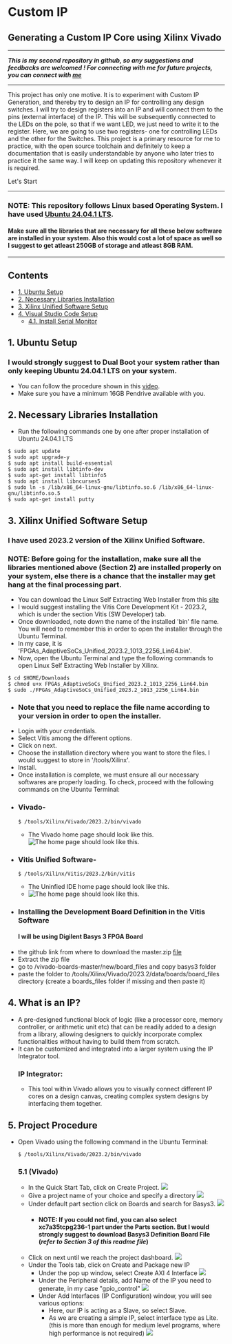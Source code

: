 # Custom IP
## Generating a Custom IP Core using Xilinx Vivado
---

___This is my second repository in github, so any suggestions and feedbacks are welcomed ! 
For connecting with me for future projects, you can connect with [me](https://www.linkedin.com/in/aswinsilicon/)___


---
This project has only one motive. It is to experiment with Custom IP Generation, and thereby try to design an IP for controlling any design switches. I will try to design registers into an IP and will connect them to the pins (external interface) of the IP. This will be subsequently connected to the LEDs on the pole, so that if we want LED, we just need to write it to the register. Here, we are going to use two registers- one for controlling LEDs and the other for the Switches. This project is a primary resource for me to practice, with the open source toolchain and definitely to keep a documentation that is easily understandable by anyone who later tries to practice it the same way. I will keep on updating this repository whenever it is required.

Let's Start

---

### NOTE: This repository follows Linux based Operating System. I have used [Ubuntu 24.04.1 LTS](https://ubuntu.com/download/desktop).
#### Make sure all the libraries that are necessary for all these below software are installed in your system. Also this would cost a lot of space as well so I suggest to get atleast 250GB of storage and atleast 8GB RAM.
---

## Contents
- [1. Ubuntu Setup](#1-Ubuntu-Setup)
- [2. Necessary Libraries Installation](#2-Necessary-Libraries-Installation)
- [3. Xilinx Unified Software Setup](#3-Xilinx-Unified-Software-Setup)
- [4. Visual Studio Code Setup](#4-Visual-Studio-Code-Setup)
  - [4.1. Install Serial Monitor](#41-Install-Serial-Monitor)
 
## 1. Ubuntu Setup
### I would strongly suggest to Dual Boot your system rather than only keeping Ubuntu 24.04.1 LTS on your system.
  - You can follow the procedure shown in this [video](https://www.youtube.com/watch?v=XjQGGLa_Dic).
  - Make sure you have a minimum 16GB Pendrive available with you.

## 2. Necessary Libraries Installation
- Run the following commands one by one after proper installation of Ubuntu 24.04.1 LTS
```
$ sudo apt update
$ sudo apt upgrade-y
$ sudo apt install build-essential
$ sudo apt install libtinfo-dev
$ sudo apt-get install libtinfo5
$ sudo apt install libncurses5
$ sudo ln -s /lib/x86_64-linux-gnu/libtinfo.so.6 /lib/x86_64-linux-gnu/libtinfo.so.5
$ sudo apt-get install putty
```
## 3. Xilinx Unified Software Setup
### I have used 2023.2 version of the Xilinx Unified Software.
### NOTE: Before going for the installation, make sure all the libraries mentioned above (Section 2) are installed properly on your system, else there is a chance that the installer may get hang at the final processing part.
- You can download the Linux Self Extracting Web Installer from this [site](https://www.xilinx.com/support/download/index.html/content/xilinx/en/downloadNav/vitis/2023-2.html)
- I would suggest installing the Vitis Core Development Kit - 2023.2, which is under the section Vitis (SW Developer) tab.
- Once downloaded, note down the name of the installed 'bin' file name. You will need to remember this in order to open the installer through the Ubuntu Terminal.
- In my case, it is 'FPGAs_AdaptiveSoCs_Unified_2023.2_1013_2256_Lin64.bin'.
- Now, open the Ubuntu Terminal and type the following commands to open Linux Self Extracting Web Installer by Xilinx.
```
$ cd $HOME/Downloads
$ chmod u+x FPGAs_AdaptiveSoCs_Unified_2023.2_1013_2256_Lin64.bin
$ sudo ./FPGAs_AdaptiveSoCs_Unified_2023.2_1013_2256_Lin64.bin
```
- ### Note that you need to replace the file name according to your version in order to open the installer.
 - Login with your credentials.
 - Select Vitis among the different options.
 - Click on next.
 - Choose the installation directory where you want to store the files. I would suggest to store in '/tools/Xilinx'.
 - Install.
 - Once installation is complete, we must ensure all our necessary softwares are properly loading. To check, proceed with the following commands on the Ubuntu Terminal:
 - ### Vivado-
   ```
   $ /tools/Xilinx/Vivado/2023.2/bin/vivado
   ```
   - The Vivado home page should look like this.
    ![The home page should look like this.](./Images/vivado_start.png)
- ### Vitis Unified Software-
   ```
   $ /tools/Xilinx/Vitis/2023.2/bin/vitis
   ```
   - The Uninfied IDE home page should look like this.
   - ![The home page should look like this.](./Images/vitis_unified_ide_start.png)
- ### Installing the Development Board Definition in the Vitis Software
  #### I will be using Digilent Basys 3 FPGA Board
 - the github link from where to download the master.zip [file](https://github.com/Digilent/vivado-boards/archive/master.zip)
 - Extract the zip file
 - go to /vivado-boards-master/new/board_files and copy basys3 folder
 - paste the folder to /tools/Xilinx/Vivado/2023.2/data/boards/board_files directory (create a boards_files folder if missing and then paste it)

## 4. What is an IP?
- A pre-designed functional block of logic (like a processor core, memory controller, or arithmetic unit etc) that can be readily added to a design from a library, allowing designers to quickly incorporate complex functionalities without having to build them from scratch.
- It can be customized and integrated into a larger system using the IP Integrator tool.
  ### IP Integrator:
   - This tool within Vivado allows you to visually connect different IP cores on a design canvas, creating complex system designs by interfacing them together. 

## 5. Project Procedure
- Open Vivado using the following command in the Ubuntu Terminal:
   ```
   $ /tools/Xilinx/Vivado/2023.2/bin/vivado
   ```
   ### 5.1 (Vivado)
   - In the Quick Start Tab, click on Create Project.
     ![](./Images/vivado_start.png)
   - Give a project name of your choice and specify a directory
     ![](./Images/RTL_Project_Selection.png)
   - Under default part section click on Boards and search for Basys3.
     ![](./Images/Basys3_Board_Selection.png)
     - #### NOTE: If you could not find, you can also select xc7a35tcpg236-1 part under the Parts section. But I would strongly suggest to download Basys3 Definition Board File (___refer to Section 3 of this readme file___)
   - Click on next until we reach the project dashboard.
     ![](./Images/Vivado_project_interface.png)
   - Under the Tools tab, click on Create and Package new IP
     - Under the pop up window, select Create AXI 4 Interface
       ![](./Images/Create_AXI_4_interface.png) 
     - Under the Peripheral details, add Name of the IP you need to generate, in my case "gpio_control"
       ![](./Images/filling_name_of_ip_repo.png)
     - Under Add Interfaces (IP Configuration) window, you will see various options:
       - Here, our IP is acting as a Slave, so select Slave.
       - As we are creating a simple IP, select interface type as Lite.(this is more than enough for medium level programs, where high performance is not required)
         ![](./Images/ip_configure.png)
       
